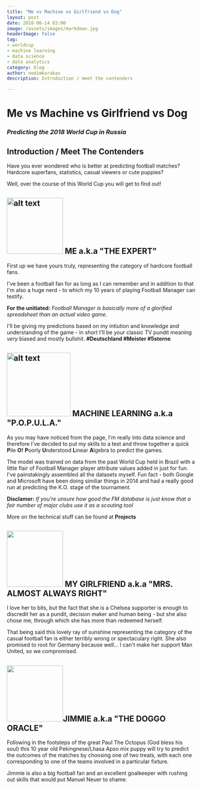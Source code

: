 ```yaml
---
title: "Me vs Machine vs Girlfriend vs Dog"
layout: post
date: 2018-06-14 03:00
image: /assets/images/markdown.jpg
headerImage: false
tag:
- worldcup
- machine learning
- data science 
- data analytics
category: blog
author: nedimkarakas
description: Introduction / meet the contenders

---
```



# Me vs Machine vs Girlfriend vs Dog 
### *Predicting the 2018 World Cup in Russia*

## Introduction / Meet The Contenders 

Have you ever wondered who is better at predicting football matches? 
Hardcore superfans, statistics, casual viewers or cute puppies? 

Well, over the course of this World Cup you will get to find out! 


## <img src="https://nedimkarakas.github.io/assets/images/nedim.png" alt="alt text" width="150" height="150"> ME a.k.a "THE EXPERT"

 

First up we have yours truly, representing the category of hardcore football fans. 

I've been a football fan for as long as I can remember and in addition to that I'm also a huge nerd - to which my 10 years of playing Football Manager can testify. 

 **For the unitiated:** *Football Manager is basically more of a glorified spreadsheet than an actual video game.*

I'll be giving my predictions based on my intiution and knowledge and understanding of the game - 
in short I'll be your classic TV pundit meaning *very* biased and mostly bullshit. **#Deutschland #Meister #5sterne**




## <img src="https://ml.berkeley.edu/assets/mlab_color-e5f058901c6abd2b7d09d4d00cba0b38b36af6c373a85fd65ed10a42dbf1f0dc.png" alt="alt text" width="170" height="170"> MACHINE LEARNING a.k.a "P.O.P.U.L.A."




As you may have noticed from the page, I'm really into data science and therefore I've decided to put my skills to a test and throw together a quick **P**ile **O**f **P**oorly **U**nderstood **L**inear **A**lgebra to predict the games.

 The model was trained on data from the past World Cup held in Brazil with a little flair of Football Manager player attribute values added in just for fun. I've painstakingly assembled all the datasets myself. Fun fact - both Google and Microsoft have been doing similiar things in 2014 and had a really good run at predicting the K.O. stage of the tournament. 

**Disclamer:** *If you're unsure how good the FM database is just know that a fair number of major clubs use it as a scouting tool*



More on the technical stuff can be found at **Projects**

## <img src = "https://nedim.me/assets/images/nejra.png" width = "150" height = "150">  MY GIRLFRIEND a.k.a "MRS. ALMOST ALWAYS RIGHT"

I love her to bits, but the fact that she is a Chelsea supporter is enough to discredit her as a pundit, decision maker and human being - but she also chose me, through which she has more than redeemed herself. 

That being said this lovely ray of sunshine representing the category of the casual football fan is either terribly wrong or spectaculary right. She also promised to root for Germany because well... I can't make her support Man United, so we compromised. 


## <img src = https://nedimkarakas.github.io/assets/images/jimmie.png  width = "150" height = "150">JIMMIE a.k.a "THE DOGGO ORACLE"



Following in the footsteps of the great Paul The Octopus (God bless his soul) this 10 year old Pekingnese/Lhasa Apso mix puppy will try to predict the outcomes of the matches by choosing one of two treats, with each one corresponding to one of the teams involved in a particular fixture. 

Jimmie is also a big football fan and an excellent goalkeeper with rushing out skills that would put Manuel Neuer to shame. 



